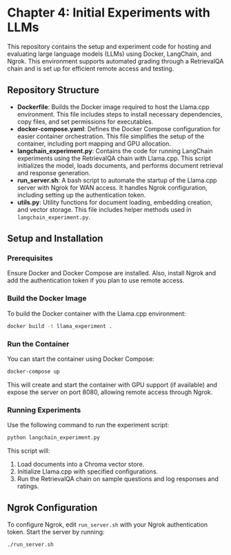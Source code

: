 # Chapter 4: Initial Experiments with LLMs

This repository contains the setup and experiment code for hosting and evaluating large language models (LLMs) using Docker, LangChain, and Ngrok. This environment supports automated grading through a RetrievalQA chain and is set up for efficient remote access and testing.

## Repository Structure

- **Dockerfile**: Builds the Docker image required to host the Llama.cpp environment. This file includes steps to install necessary dependencies, copy files, and set permissions for executables.
- **docker-compose.yaml**: Defines the Docker Compose configuration for easier container orchestration. This file simplifies the setup of the container, including port mapping and GPU allocation.
- **langchain_experiment.py**: Contains the code for running LangChain experiments using the RetrievalQA chain with Llama.cpp. This script initializes the model, loads documents, and performs document retrieval and response generation.
- **run_server.sh**: A bash script to automate the startup of the Llama.cpp server with Ngrok for WAN access. It handles Ngrok configuration, including setting up the authentication token.
- **utils.py**: Utility functions for document loading, embedding creation, and vector storage. This file includes helper methods used in `langchain_experiment.py`.

## Setup and Installation

### Prerequisites

Ensure Docker and Docker Compose are installed. Also, install Ngrok and add the authentication token if you plan to use remote access.

### Build the Docker Image

To build the Docker container with the Llama.cpp environment:

```bash
docker build -t llama_experiment .
```

### Run the Container

You can start the container using Docker Compose:

```bash
docker-compose up
```

This will create and start the container with GPU support (if available) and expose the server on port 8080, allowing remote access through Ngrok.

### Running Experiments

Use the following command to run the experiment script:

```bash
python langchain_experiment.py
```

This script will:
1. Load documents into a Chroma vector store.
2. Initialize Llama.cpp with specified configurations.
3. Run the RetrievalQA chain on sample questions and log responses and ratings.

## Ngrok Configuration

To configure Ngrok, edit `run_server.sh` with your Ngrok authentication token. Start the server by running:

```bash
./run_server.sh
```

